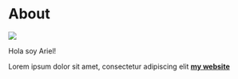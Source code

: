 # About

![](../images/perezoso.jpg)

Hola soy Ariel!

Lorem ipsum dolor sit amet, consectetur adipiscing elit **[my website](https://community.emergentfutures.io/courses/5566525/content)**

